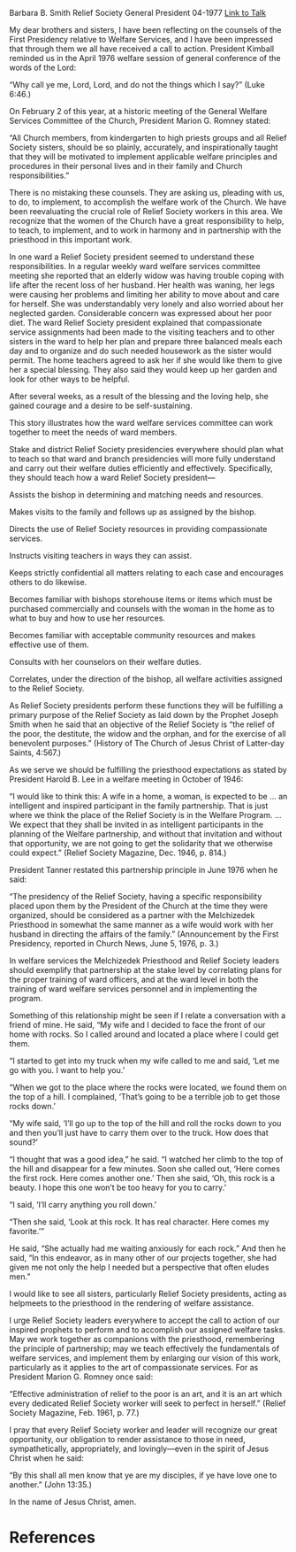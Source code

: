 Barbara B. Smith
Relief Society General President
04-1977
[Link to Talk](https://www.churchofjesuschrist.org/study/general-conference/1977/04/a-call-to-action?lang=eng)

My dear brothers and sisters, I have been reflecting on the counsels of the First Presidency relative to Welfare Services, and I have been impressed that through them we all have received a call to action. President Kimball reminded us in the April 1976 welfare session of general conference of the words of the Lord:

“Why call ye me, Lord, Lord, and do not the things which I say?” (Luke 6:46.)

On February 2 of this year, at a historic meeting of the General Welfare Services Committee of the Church, President Marion G. Romney stated:

“All Church members, from kindergarten to high priests groups and all Relief Society sisters, should be so plainly, accurately, and inspirationally taught that they will be motivated to implement applicable welfare principles and procedures in their personal lives and in their family and Church responsibilities.”

There is no mistaking these counsels. They are asking us, pleading with us, to do, to implement, to accomplish the welfare work of the Church. We have been reevaluating the crucial role of Relief Society workers in this area. We recognize that the women of the Church have a great responsibility to help, to teach, to implement, and to work in harmony and in partnership with the priesthood in this important work.

In one ward a Relief Society president seemed to understand these responsibilities. In a regular weekly ward welfare services committee meeting she reported that an elderly widow was having trouble coping with life after the recent loss of her husband. Her health was waning, her legs were causing her problems and limiting her ability to move about and care for herself. She was understandably very lonely and also worried about her neglected garden. Considerable concern was expressed about her poor diet. The ward Relief Society president explained that compassionate service assignments had been made to the visiting teachers and to other sisters in the ward to help her plan and prepare three balanced meals each day and to organize and do such needed housework as the sister would permit. The home teachers agreed to ask her if she would like them to give her a special blessing. They also said they would keep up her garden and look for other ways to be helpful.

After several weeks, as a result of the blessing and the loving help, she gained courage and a desire to be self-sustaining.

This story illustrates how the ward welfare services committee can work together to meet the needs of ward members.

Stake and district Relief Society presidencies everywhere should plan what to teach so that ward and branch presidencies will more fully understand and carry out their welfare duties efficiently and effectively. Specifically, they should teach how a ward Relief Society president—





Assists the bishop in determining and matching needs and resources.





Makes visits to the family and follows up as assigned by the bishop.





Directs the use of Relief Society resources in providing compassionate services.





Instructs visiting teachers in ways they can assist.





Keeps strictly confidential all matters relating to each case and encourages others to do likewise.





Becomes familiar with bishops storehouse items or items which must be purchased commercially and counsels with the woman in the home as to what to buy and how to use her resources.





Becomes familiar with acceptable community resources and makes effective use of them.





Consults with her counselors on their welfare duties.





Correlates, under the direction of the bishop, all welfare activities assigned to the Relief Society.





As Relief Society presidents perform these functions they will be fulfilling a primary purpose of the Relief Society as laid down by the Prophet Joseph Smith when he said that an objective of the Relief Society is “the relief of the poor, the destitute, the widow and the orphan, and for the exercise of all benevolent purposes.” (History of The Church of Jesus Christ of Latter-day Saints, 4:567.)

As we serve we should be fulfilling the priesthood expectations as stated by President Harold B. Lee in a welfare meeting in October of 1946:

“I would like to think this: A wife in a home, a woman, is expected to be … an intelligent and inspired participant in the family partnership. That is just where we think the place of the Relief Society is in the Welfare Program. … We expect that they shall be invited in as intelligent participants in the planning of the Welfare partnership, and without that invitation and without that opportunity, we are not going to get the solidarity that we otherwise could expect.” (Relief Society Magazine, Dec. 1946, p. 814.)

President Tanner restated this partnership principle in June 1976 when he said:

“The presidency of the Relief Society, having a specific responsibility placed upon them by the President of the Church at the time they were organized, should be considered as a partner with the Melchizedek Priesthood in somewhat the same manner as a wife would work with her husband in directing the affairs of the family.” (Announcement by the First Presidency, reported in Church News, June 5, 1976, p. 3.)

In welfare services the Melchizedek Priesthood and Relief Society leaders should exemplify that partnership at the stake level by correlating plans for the proper training of ward officers, and at the ward level in both the training of ward welfare services personnel and in implementing the program.

Something of this relationship might be seen if I relate a conversation with a friend of mine. He said, “My wife and I decided to face the front of our home with rocks. So I called around and located a place where I could get them.

“I started to get into my truck when my wife called to me and said, ‘Let me go with you. I want to help you.’

“When we got to the place where the rocks were located, we found them on the top of a hill. I complained, ‘That’s going to be a terrible job to get those rocks down.’

“My wife said, ‘I’ll go up to the top of the hill and roll the rocks down to you and then you’ll just have to carry them over to the truck. How does that sound?’

“I thought that was a good idea,” he said. “I watched her climb to the top of the hill and disappear for a few minutes. Soon she called out, ‘Here comes the first rock. Here comes another one.’ Then she said, ‘Oh, this rock is a beauty. I hope this one won’t be too heavy for you to carry.’

“I said, ‘I’ll carry anything you roll down.’

“Then she said, ‘Look at this rock. It has real character. Here comes my favorite.’”

He said, “She actually had me waiting anxiously for each rock.” And then he said, “In this endeavor, as in many other of our projects together, she had given me not only the help I needed but a perspective that often eludes men.”

I would like to see all sisters, particularly Relief Society presidents, acting as helpmeets to the priesthood in the rendering of welfare assistance.

I urge Relief Society leaders everywhere to accept the call to action of our inspired prophets to perform and to accomplish our assigned welfare tasks. May we work together as companions with the priesthood, remembering the principle of partnership; may we teach effectively the fundamentals of welfare services, and implement them by enlarging our vision of this work, particularly as it applies to the art of compassionate services. For as President Marion G. Romney once said:

“Effective administration of relief to the poor is an art, and it is an art which every dedicated Relief Society worker will seek to perfect in herself.” (Relief Society Magazine, Feb. 1961, p. 77.)

I pray that every Relief Society worker and leader will recognize our great opportunity, our obligation to render assistance to those in need, sympathetically, appropriately, and lovingly—even in the spirit of Jesus Christ when he said:

“By this shall all men know that ye are my disciples, if ye have love one to another.” (John 13:35.)

In the name of Jesus Christ, amen.

# References
